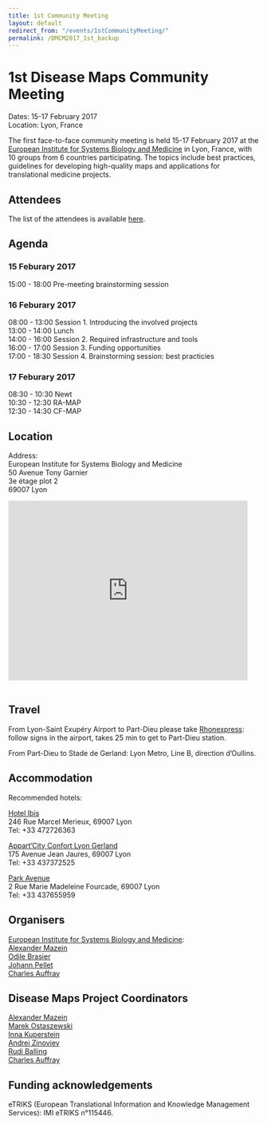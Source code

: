 ```yaml
---
title: 1st Community Meeting
layout: default
redirect_from: "/events/1stCommunityMeeting/"
permalink: /DMCM2017_1st_backup
---
```


# 1st Disease Maps Community Meeting

<p>Dates: 15-17 February 2017
<br />Location: Lyon, France</p>

<p>The first face-to-face community meeting is held 15-17 February 2017 at the <a href="http://www.eisbm.org/" target="_blank">European Institute for Systems Biology and Medicine</a> in Lyon, France, with 10 groups from 6 countries participating. The topics include best practices, guidelines for developing high-quality maps and applications for translational medicine projects.</p>

## Attendees

<p>The list of the attendees is available <a href="/DMCM2017_1st_attendees">here</a>.</p>

## Agenda

### 15 Feburary 2017

<p>15:00 - 18:00  Pre-meeting brainstorming session</p>

### 16 Feburary 2017

<p>08:00 - 13:00  Session 1. Introducing the involved projects
<br />13:00 - 14:00  Lunch
<br />14:00 - 16:00  Session 2. Required infrastructure and tools
<br />16:00 - 17:00  Session 3. Funding opportunities
<br />17:00 - 18:30  Session 4. Brainstorming session: best practicies</p>

### 17 Feburary 2017

<p>08:30 - 10:30  Newt
<br />10:30 - 12:30  RA-MAP
<br />12:30 - 14:30  CF-MAP</p>

## Location

<p>Address:
<br />European Institute for Systems Biology and Medicine
<br />50 Avenue Tony Garnier
<br />3e étage plot 2
<br />69007 Lyon</p>

<iframe src="https://www.google.com/maps/embed?pb=!1m18!1m12!1m3!1d5570.486216832129!2d4.821840333145961!3d45.726219179104866!2m3!1f0!2f0!3f0!3m2!1i1024!2i768!4f13.1!3m3!1m2!1s0x47f4e9808211d26b%3A0xb5b74fb03456ea69!2s50+Avenue+Tony+Garnier%2C+69007+Lyon!5e0!3m2!1sen!2sfr!4v1493385779919" width="480" height="360" frameborder="0" style="border:0" allowfullscreen></iframe>

<br />
<br />

## Travel

<p>From Lyon-Saint Exupéry Airport to Part-Dieu please take <a href="https://www.rhonexpress.fr/en" target="_blank">Rhonexpress</a>: follow signs in the airport, takes 25 min to get to Part-Dieu station.</p>

<p>From Part-Dieu to Stade de Gerland: Lyon Metro, Line B, direction d’Oullins.</p>

## Accommodation

<p>Recommended hotels:</p>

<p><a href="http://www.accorhotels.com/fr/hotel-0477-ibis-lyon-gerland-rue-merieux/index.shtml" target="_blank">Hotel Ibis</a>
<br />246 Rue Marcel Merieux, 69007 Lyon
<br />Tel: +33 472726363</p>

<p><a href="https://www.appartcity.com/fr/appart-hotel/lyon-gerland-a-lyon.html" target="_blank">Appart’City Confort Lyon Gerland</a>
<br />175 Avenue Jean Jaures, 69007 Lyon 
<br />Tel: +33 437372525</p>

<p><a href="http://www.sejours-affaires.com/residence-hoteliere-aparthotel-lyon-172.html" target="_blank">Park Avenue</a>
<br />2 Rue Marie Madeleine Fourcade, 69007 Lyon
<br />Tel: +33 437655959</p>

## Organisers

<a href="http://www.eisbm.org/" target="_blank">European Institute for Systems Biology and Medicine</a>:
<br /><a href="mailto:amazein@eisbm.org">Alexander Mazein</a>
<br /><a href="mailto:obrasier@eisbm.org">Odile Brasier</a>
<br /><a href="mailto:jpellet@eisbm.org">Johann Pellet</a>
<br /><a href="mailto:cauffray@eisbm.org">Charles Auffray</a>
  
## Disease Maps Project Coordinators

<a href="mailto:amazein@eisbm.org">Alexander Mazein</a>  
<a href="mailto:marek.ostaszewski@uni.lu">Marek Ostaszewski</a>  
<a href="mailto:inna.kuperstein@curie.fr">Inna Kuperstein</a>  
<a href="mailto:andrei.zinovyev@curie.fr">Andrei Zinoviev</a>  
<a href="mailto:rudi.balling@uni.lu">Rudi Balling</a>  
<a href="mailto:cauffray@eisbm.org">Charles Auffray</a>  

## Funding acknowledgements

eTRIKS (European Translational Information and Knowledge Management Services): IMI eTRIKS n°115446.
